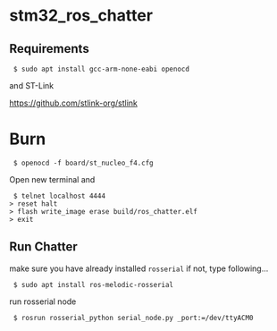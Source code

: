 # stm32_ros_chatter


## Requirements

```shell
 $ sudo apt install gcc-arm-none-eabi openocd
```

and ST-Link

https://github.com/stlink-org/stlink

# Burn
```shell
 $ openocd -f board/st_nucleo_f4.cfg
```

Open new terminal and
```
 $ telnet localhost 4444
> reset halt
> flash write_image erase build/ros_chatter.elf
> exit
```


## Run Chatter
make sure you have already installed ```rosserial```
if not, type following...
```
 $ sudo apt install ros-melodic-rosserial
```

run rosserial node
```
 $ rosrun rosserial_python serial_node.py _port:=/dev/ttyACM0
```
